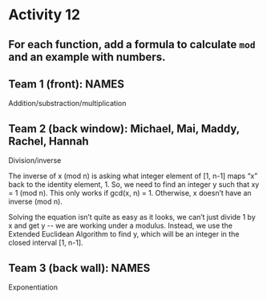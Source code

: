 # Activity 12

## For each function, add a formula to calculate `mod` and an example with numbers.

## Team 1 (front): NAMES

Addition/substraction/multiplication

## Team 2 (back window): Michael, Mai, Maddy, Rachel, Hannah

Division/inverse

The inverse of x (mod n) is asking what integer element of [1, n-1] maps “x” back to the identity element, 1. So, we need to find an integer y such that xy = 1 (mod n).  This only works if gcd(x, n) = 1.  Otherwise, x doesn’t have an inverse (mod n). 

Solving the equation isn’t quite as easy as it looks, we can’t just divide 1 by x and get y -- we are working under a modulus.  Instead, we use the Extended Euclidean Algorithm to find y, which will be an integer in the closed interval [1, n-1].

## Team 3 (back wall): NAMES

Exponentiation
